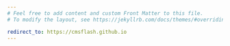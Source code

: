 ```yaml
---
# Feel free to add content and custom Front Matter to this file.
# To modify the layout, see https://jekyllrb.com/docs/themes/#overriding-theme-defaults

redirect_to: https://cmsflash.github.io
---
```

